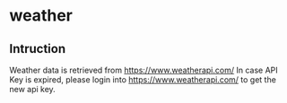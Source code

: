 # weather



## Intruction

Weather data is retrieved from https://www.weatherapi.com/
In case API Key is expired, please login into https://www.weatherapi.com/ to get the new api key.


